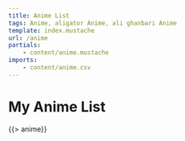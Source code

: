 ```yaml
---
title: Anime List
tags: Anime, aligator Anime, ali ghanbari Anime
template: index.mustache
url: /anime
partials:
    - content/anime.mustache
imports:
    - content/anime.csv
---
```

# My Anime List

{{> anime}}

<script src="static/scripts/anime.dart.js"></script>